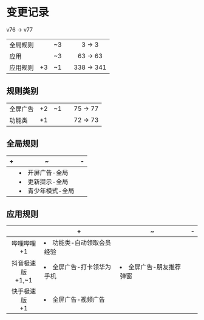 # 变更记录

v76 -> v77

||||||
|-|:-:|:-:|:-:|:-:|
|全局规则||~3||3 -> 3|
|应用||~3||63 -> 63|
|应用规则|+3|~1||338 -> 341|

## 规则类别

||||||
|-|:-:|:-:|:-:|:-:|
|全屏广告|+2|~1||75 -> 77|
|功能类|+1|||72 -> 73|

## 全局规则

|+|~|-|
|-|-|-|
||<li>开屏广告-全局<li>更新提示-全局<li>青少年模式-全局||

## 应用规则

||+|~|-|
|:-:|-|-|-|
|哔哩哔哩<br>+1|<li>功能类-自动领取会员经验|||
|抖音极速版<br>+1,~1|<li>全屏广告-打卡领华为手机|<li>全屏广告-朋友推荐弹窗||
|快手极速版<br>+1|<li>全屏广告-视频广告|||

